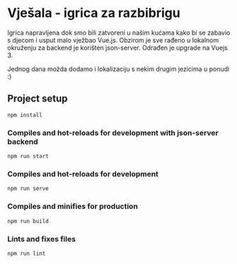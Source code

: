 Vješala - igrica za razbibrigu
==========================

Igrica napravljena dok smo bili zatvoreni u našim kućama kako bi se zabavio s djecom i usput malo vježbao Vue.js.
Obzirom je sve rađeno u lokalnom okruženju za backend je korišten json-server.
Odrađen je upgrade na Vuejs 3.

Jednog dana možda dodamo i lokalizaciju s nekim drugim jezicima u ponudi :)

## Project setup
```
npm install
```

### Compiles and hot-reloads for development with json-server backend
```
npm run start
```

### Compiles and hot-reloads for development
```
npm run serve
```

### Compiles and minifies for production
```
npm run build
```

### Lints and fixes files
```
npm run lint
```
